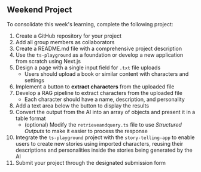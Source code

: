 ## Weekend Project

To consolidate this week's learning, complete the following project:

1. Create a GitHub repository for your project
2. Add all group members as collaborators
3. Create a README.md file with a comprehensive project description
4. Use the `ts-playground` as a foundation or develop a new application from scratch using Next.js
5. Design a page with a single input field for `.txt` file uploads
   - Users should upload a book or similar content with characters and settings
6. Implement a button to **extract characters** from the uploaded file
7. Develop a RAG pipeline to extract characters from the uploaded file
   - Each character should have a name, description, and personality
8. Add a text area below the button to display the results
9. Convert the output from the AI into an array of objects and present it in a table format
   - (optional) Modify the `retrieveandquery.ts` file to use *Structured Outputs* to make it easier to process the response
10. Integrate the `ts-playground` project with the `story-telling-app` to enable users to create new stories using imported characters, reusing their descriptions and personalities inside the stories being generated by the AI
11. Submit your project through the designated submission form